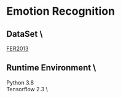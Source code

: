 # Emotion Recognition
## DataSet \
[FER2013](https://www.kaggle.com/msambare/fer2013/download)
## Runtime Environment \
Python 3.8 \
Tensorflow 2.3 \


